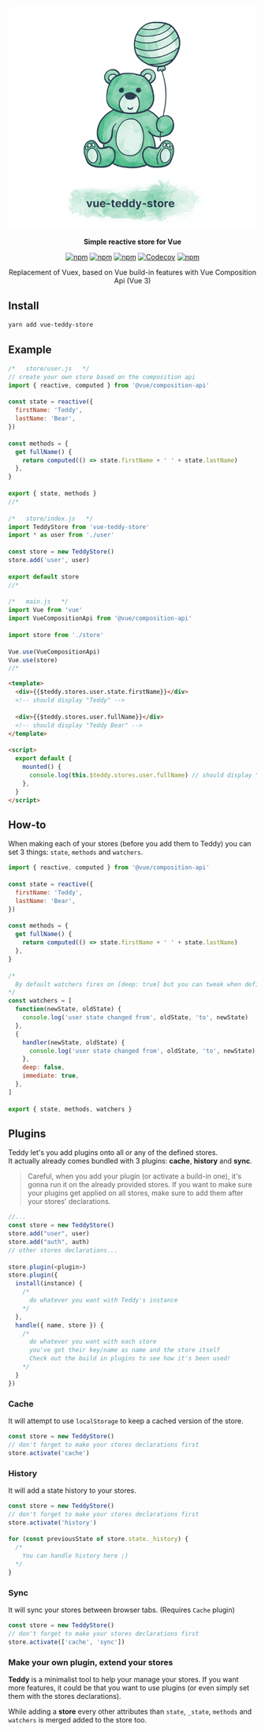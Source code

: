 <div align="center"> 
  <img alt="Vue Teddy Store"  src="assets/logo.png"> 
  <p style="font-weight:bold">Simple reactive store for Vue</p>
</div>

<p align="center">
  <a href="https://www.npmjs.com/package/vue-teddy-store"><img alt="npm" src="https://img.shields.io/npm/v/vue-teddy-store"></a>
  <a href="https://www.npmjs.com/package/vue-teddy-store"><img alt="npm" alt="npm bundle size" src="https://img.shields.io/bundlephobia/min/vue-teddy-store"></a>
  <a href="https://www.npmjs.com/package/vue-teddy-store"><img alt="npm" src="https://github.com/gahabeen/vue-teddy-store/workflows/tests/badge.svg"></a>
  <a href="https://www.npmjs.com/package/vue-teddy-store"><img alt="Codecov" src="https://img.shields.io/codecov/c/github/gahabeen/vue-teddy-store"></a>
  <a href="https://github.com/gahabeen/vue-teddy-store"><img alt="npm" src="https://img.shields.io/badge/License-MIT-yellow.svg"></a>
</p>

<div align="center"> 
  <p>Replacement of Vuex, based on Vue build-in features with Vue Composition Api (Vue 3)</p>
</div>


## Install 

```bash
yarn add vue-teddy-store
```

## Example

```js
/*   store/user.js   */
// create your own store based on the composition api
import { reactive, computed } from '@vue/composition-api'

const state = reactive({
  firstName: 'Teddy',
  lastName: 'Bear',
})

const methods = {
  get fullName() {
    return computed(() => state.firstName + ' ' + state.lastName)
  },
}

export { state, methods }
//*

/*   store/index.js   */
import TeddyStore from 'vue-teddy-store'
import * as user from './user'

const store = new TeddyStore()
store.add('user', user)

export default store
//*

/*   main.js   */
import Vue from 'vue'
import VueCompositionApi from '@vue/composition-api'

import store from './store'

Vue.use(VueCompositionApi)
Vue.use(store)
//*
```

```html
<template>
  <div>{{$teddy.stores.user.state.firstName}}</div>
  <!-- should display "Teddy" -->

  <div>{{$teddy.stores.user.fullName}}</div>
  <!-- should display "Teddy Bear" -->
</template>

<script>
  export default {
    mounted() {
      console.log(this.$teddy.stores.user.fullName) // should display "Teddy Bear" in console
    },
  }
</script>
```

## How-to

When making each of your stores (before you add them to Teddy) you can set 3 things: `state`, `methods` and `watchers`.

```js
import { reactive, computed } from '@vue/composition-api'

const state = reactive({
  firstName: 'Teddy',
  lastName: 'Bear',
})

const methods = {
  get fullName() {
    return computed(() => state.firstName + ' ' + state.lastName)
  },
}

/*
  By default watchers fires on [deep: true] but you can tweak when defining it as an object with an handler function. The same way you would define a watcher in Vue.
*/
const watchers = [
  function(newState, oldState) {
    console.log('user state changed from', oldState, 'to', newState)
  },
  {
    handler(newState, oldState) {
      console.log('user state changed from', oldState, 'to', newState)
    },
    deep: false,
    immediate: true,
  },
]

export { state, methods, watchers }
```

## Plugins

Teddy let's you add plugins onto all or any of the defined stores.  
It actually already comes bundled with 3 plugins: **cache**, **history** and **sync**.

> Careful, when you add your plugin (or activate a build-in one), it's gonna run it on the already provided stores.
> If you want to make sure your plugins get applied on all stores, make sure to add them after your stores' declarations.

```js
//...
const store = new TeddyStore()
store.add("user", user)
store.add("auth", auth)
// other stores declarations...

store.plugin(<plugin>)
store.plugin({
  install(instance) {
    /*
      do whatever you want with Teddy's instance
    */
  },
  handle({ name, store }) {
    /*
      do whatever you want with each store
      you've got their key/name as name and the store itself
      Check out the build in plugins to see how it's been used!
    */
  }
})
```

### Cache

It will attempt to use `localStorage` to keep a cached version of the store.

```js
const store = new TeddyStore()
// don't forget to make your stores declarations first
store.activate('cache')
```

### History

It will add a state history to your stores.

```js
const store = new TeddyStore()
// don't forget to make your stores declarations first
store.activate('history')

for (const previousState of store.state._history) {
  /*
    You can handle history here ;)
  */
}
```

### Sync

It will sync your stores between browser tabs. (Requires `Cache` plugin)

```js
const store = new TeddyStore()
// don't forget to make your stores declarations first
store.activate(['cache', 'sync'])
```

### Make your own plugin, extend your stores

**Teddy** is a minimalist tool to help your manage your stores. If you want more features, it could be that you want to use plugins (or even simply set them with the stores declarations).

While adding a **store** every other attributes than `state`, `_state`, `methods` and `watchers` is merged added to the store too.
